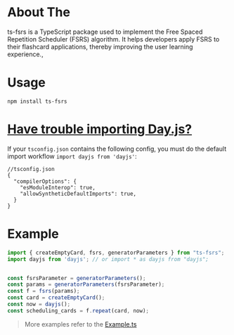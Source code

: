 # About The

ts-fsrs is a TypeScript package used to implement the Free Spaced Repetition Scheduler (FSRS) algorithm. It helps
developers apply FSRS to their flashcard applications, thereby improving the user learning experience.,

# Usage

```
npm install ts-fsrs
```

# [Have trouble importing Day.js?](https://day.js.org/docs/en/installation/typescript#have-trouble-importing-dayjs)

If your `tsconfig.json` contains the following config, you must do the default import
workflow `import dayjs from 'dayjs'`:

```
//tsconfig.json
{
  "compilerOptions": {
    "esModuleInterop": true,
    "allowSyntheticDefaultImports": true,
  }
}
```

# Example

```typescript
import { createEmptyCard, fsrs, generatorParameters } from "ts-fsrs";
import dayjs from 'dayjs'; // or import * as dayjs from "dayjs";


const fsrsParameter = generatorParameters();
const params = generatorParameters(fsrsParameter);
const f = fsrs(params);
const card = createEmptyCard();
const now = dayjs();
const scheduling_cards = f.repeat(card, now);
```

> More examples refer to the [Example.ts](https://github.com/ishiko732/ts-fsrs/blob/master/test/index.ts)